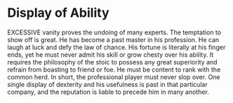 # Display of Ability

EXCESSIVE vanity proves the undoing of many experts. The temptation to show off is great. He has become a past master in his profession. He can laugh at luck and defy the law of chance. His fortune is literally at his finger ends, yet he must never admit his skill or grow chesty over his ability. It requires the philosophy of the stoic to possess any great superiority and refrain from boasting to friend or foe. He must be content to rank with the common herd. In short, the professional player must never slop over. One single display of dexterity and his usefulness is past in that particular company, and the reputation is liable to precede him in many another.
